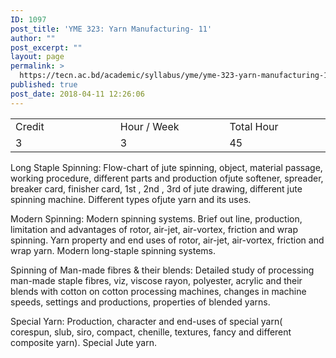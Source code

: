 ```yaml
---
ID: 1097
post_title: 'YME 323: Yarn Manufacturing- 11'
author: ""
post_excerpt: ""
layout: page
permalink: >
  https://tecn.ac.bd/academic/syllabus/yme/yme-323-yarn-manufacturing-11
published: true
post_date: 2018-04-11 12:26:06
---
```

<table width="625">
<tbody>
<tr>
<td width="206">Credit</td>
<td width="218">Hour / Week</td>
<td width="201">Total Hour</td>
</tr>
<tr>
<td width="206">3</td>
<td width="218">3</td>
<td width="201">45</td>
</tr>
</tbody>
</table>
Long Staple Spinning: Flow-chart of jute spinning, object, material passage, working procedure, different parts and production ofjute softener, spreader, breaker card, finisher card, 1st , 2nd , 3rd of jute drawing, different jute spinning machine. Different types ofjute yarn and its uses.

Modern Spinning: Modern spinning systems. Brief out line, production, limitation and advantages of rotor, air-jet, air-vortex, friction and wrap spinning. Yarn property and end uses of rotor, air-jet, air-vortex, friction and wrap yarn. Modern long-staple spinning systems.

Spinning of Man-made fibres &amp; their blends: Detailed study of processing man-made staple fibres, viz, viscose rayon, polyester, acrylic and their blends with cotton on cotton processing machines, changes in machine speeds, settings and productions, properties of blended yarns.

Special Yarn: Production, character and end-uses of special yarn( corespun, slub, siro, compact, chenille, textures, fancy and different composite yarn). Special Jute yarn.